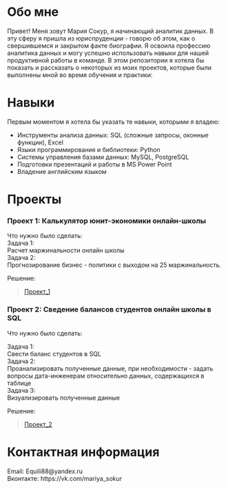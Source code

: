 <h1>Обо мне</h1>
Привет! Меня зовут Мария Сокур, я начинающий аналитик данных. В эту сферу я пришла из юриспруденции - говорю об этом, как о свершившемся и закрытом факте биографии. Я освоила профессию аналитика данных и могу успешно использовать навыки для нашей продуктивной работы в команде. В этом репозитории я хотела бы показать и рассказать о некоторых из моих проектов, которые были выполнены мной во время обучения и практики:

<h1>Навыки</h1>
<p>Первым моментом я хотела бы указать те навыки, которыми я владею:</p>

<ul>
  <li>Инструменты анализа данных: SQL (сложные запросы, оконные функции), Excel</li>
<li>Языки программирования и библиотеки: Python</li>
<li>Системы управления базами данных: MySQL, PostgreSQL</li>
<li>Подготовки презентаций и работы в MS Power Point</li>
<li>Владение английским языком</li>
</ul>
<h1>Проекты</h1>

<h3>Проект 1: Калькулятор юнит-экономики онлайн-школы</h3>

<p>Что нужно было сделать:<br>
Задача 1:<br>
Расчет маржинальности онлайн школы<br>
Задача 2:<br>
Прогнозирование бизнес - политики с выходом на 25 маржинальность.<br>
</p>

Решение:

> <a href="https://github.com/MariyaSokurNN/Ph_1/blob/Проект-1/Сокур%20Мария%20Курсовая%20по%20Excel%201.xlsx">Проект_1</a>

<h3>Проект 2: Сведение балансов студентов онлайн школы в SQL</h3>
<p>Что нужно было сделать:</p>
 <p>Задача 1:<br>
 Свести баланс студентов в SQL<br>
 Задача 2:<br>
 Проанализировать полученные данные, при необходимости - задать вопросы дата-инженерам относительно данных, содержащихся в таблице<br>
 Задача 3:<br>
 Визуализировать полученные данные<br>
 </p>

Решение:
> <a href="https://github.com/MariyaSokurNN/Ph_1/blob/Проект-1/folder/Курсовая%20SQL%20Сокур%20Мария.xlsx">Проект_2</a>



<h1>Контактная информация</h1>
<p>Email: Equili88@yandex.ru<br>
Вконтакте: https://vk.com/mariya_sokur</p>
 
